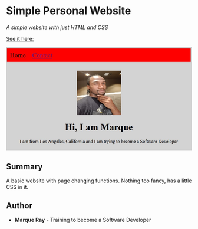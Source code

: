 # Simple Personal Website

*A simple website with just HTML and CSS*

[See it here:](https://github.com/Mray2k4/Task-1-Simple-Personal-Website.git)

![Front Page](/resources/images/Screenshot%20Front%20Page.jpg)

## Summary

A basic website with page changing functions. Nothing too fancy, has a little CSS in it.

## Author

* **Marque Ray** - Training to become a Software Developer